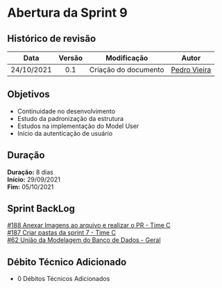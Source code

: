 # Abertura da Sprint 9

## Histórico de revisão

|  **Data**  | **Versão** |   **Modificação**    |                  **Autor**                  |
| :--------: | :--------: | :------------------: | :-----------------------------------------: |
| 24/10/2021 |    0.1     | Criação do documento | [Pedro Vieira](https://github.com/Pedro-V8) |

## Objetivos

- Continuidade no desenvolvimento
- Estudo da padronização da estrutura
- Estudos na implementação do Model User
- Início da autenticação de usuário

## Duração

**Duração:** 8 dias
<br>
**Início:** 29/09/2021
<br>
**Fim:** 05/10/2021

## Sprint BackLog

[#188 Anexar Imagens ao arquivo e realizar o PR - Time C](https://github.com/fga-eps-mds/2021-1-hospitalar/issues/188)
<br>
[#187 Criar pastas da sprint 7 - Time C](https://github.com/fga-eps-mds/2021-1-hospitalar/issues/187)
<br>
[#62 União da Modelagem do Banco de Dados - Geral](https://github.com/fga-eps-mds/2021-1-hospitalar/issues/62)

## Débito Técnico Adicionado

- 0 Débitos Técnicos Adicionados
